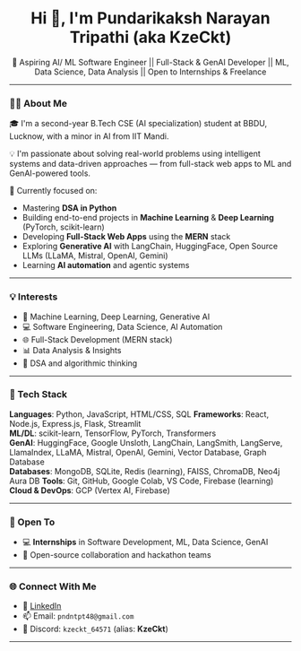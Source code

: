 <h1 align="center">Hi 👋, I'm Pundarikaksh Narayan Tripathi (aka <strong>KzeCkt</strong>)</h1>
<p align="center">
  🚀 Aspiring AI/ ML Software Engineer || Full-Stack & GenAI Developer || ML, Data Science, Data Analysis || Open to Internships & Freelance
</p>

---

### 👨‍💻 About Me

🎓 I'm a second-year B.Tech CSE (AI specialization) student at BBDU, Lucknow, with a minor in AI from IIT Mandi.

💡 I'm passionate about solving real-world problems using intelligent systems and data-driven approaches — from full-stack web apps to ML and GenAI-powered tools.

🧠 Currently focused on:
- Mastering **DSA in Python**
- Building end-to-end projects in **Machine Learning** & **Deep Learning** (PyTorch, scikit-learn)
- Developing **Full-Stack Web Apps** using the **MERN** stack
- Exploring **Generative AI** with LangChain, HuggingFace, Open Source LLMs (LLaMA, Mistral, OpenAI, Gemini)
- Learning **AI automation** and agentic systems

---

### 💡 Interests

- 🧠 Machine Learning, Deep Learning, Generative AI
- 💻 Software Engineering, Data Science, AI Automation
- 🌐 Full-Stack Development (MERN stack)
- 📊 Data Analysis & Insights
- 🧩 DSA and algorithmic thinking

---

### 🔧 Tech Stack

**Languages**: Python, JavaScript, HTML/CSS, SQL 
**Frameworks**: React, Node.js, Express.js, Flask, Streamlit  
**ML/DL**: scikit-learn, TensorFlow, PyTorch, Transformers  
**GenAI**: HuggingFace, Google Unsloth, LangChain, LangSmith, LangServe, LlamaIndex, LLaMA, Mistral, OpenAI, Gemini, Vector Database, Graph Database  
**Databases**: MongoDB, SQLite, Redis (learning), FAISS, ChromaDB, Neo4j Aura DB 
**Tools**: Git, GitHub, Google Colab, VS Code, Firebase (learning)
**Cloud & DevOps**: GCP (Vertex AI, Firebase)

---

### 💼 Open To

- 💻 **Internships** in Software Development, ML, Data Science, GenAI  
- 🤖 Open-source collaboration and hackathon teams

---

### 🌐 Connect With Me

- 🔗 [LinkedIn](https://www.linkedin.com/in/YOUR_USERNAME)  
- 📫 Email: `pndntpt48@gmail.com`  
- 💬 Discord: `kzeckt_64571` (alias: **KzeCkt**)

---
